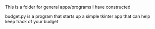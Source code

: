 This is a folder for general apps/programs I have constructed

budget.py is a program that starts up a simple tkinter app that can help keep track
of your budget